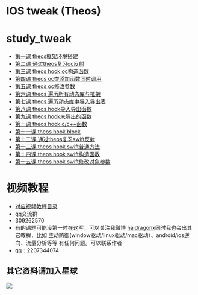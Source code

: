 # IOS tweak (Theos)
# study_tweak
* [第一课 theos框架环境搭建](./study_tweak/pages/page.md)
* [第二课 通过theos复习oc反射](./study_tweak/pages/page.md)
* [第三课 theos hook oc构造函数](./study_tweak/pages/page.md)
* [第四课 theos oc类添加函数同时调用](./study_tweak/pages/page.md)
* [第五课 theos oc修改参数](./study_tweak/pages/page.md)
* [第六课 theos 遍历所有动态库与框架](./study_tweak/pages/page.md)
* [第七课 theos 遍历动态库中导入导出表](./study_tweak/pages/page.md)
* [第八课 theos hook导入导出函数](./study_tweak/pages/page.md)
* [第九课 theos hook未导出的函数](./study_tweak/pages/page.md)
* [第十课 theos hook c/c++函数](./study_tweak/pages/page.md)
* [第十一课 theos hook block](./study_tweak/pages/page.md)
* [第十二课 通过theos复习swift反射](./study_tweak/pages/page.md)
* [第十三课 theos hook swift普通方法](./study_tweak/pages/page.md)
* [第十四课 theos hook swift构造函数](./study_tweak/pages/page.md)
* [第十五课 theos hook  swift修改对象参数](./study_tweak/pages/page.md)
# 视频教程
* [对应视频教程目录](https://github.com/haidragon/haidragon_study)
* qq交流群 
* 309262570
* 有的课题可能没第一时在这写，可以关注我微博 [haidragonx](https://weibo.com/haidragon)同时我也会出其它教程，比如 主动防御(window驱动/linux驱动/mac驱动）、android/ios逆向、流量分析等等 有任何问题。可以联系作者
* qq：2207344074
## 其它资料请加入星球
![](https://github.com/haidragon/study_frida/blob/master/image/1681580715267_.pic_hd.jpg)
